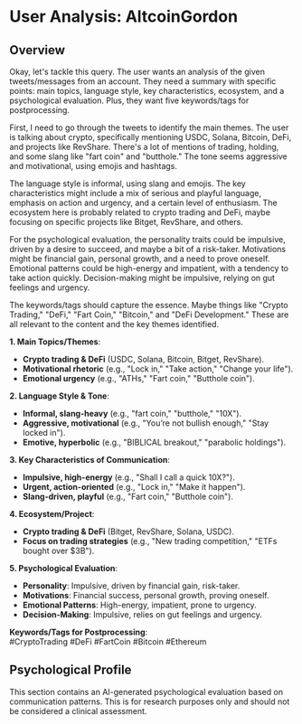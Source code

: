 # User Analysis: AltcoinGordon

## Overview

<think>
Okay, let's tackle this query. The user wants an analysis of the given tweets/messages from an account. They need a summary with specific points: main topics, language style, key characteristics, ecosystem, and a psychological evaluation. Plus, they want five keywords/tags for postprocessing. 

First, I need to go through the tweets to identify the main themes. The user is talking about crypto, specifically mentioning USDC, Solana, Bitcoin, DeFi, and projects like RevShare. There's a lot of mentions of trading, holding, and some slang like "fart coin" and "butthole." The tone seems aggressive and motivational, using emojis and hashtags. 

The language style is informal, using slang and emojis. The key characteristics might include a mix of serious and playful language, emphasis on action and urgency, and a certain level of enthusiasm. The ecosystem here is probably related to crypto trading and DeFi, maybe focusing on specific projects like Bitget, RevShare, and others.

For the psychological evaluation, the personality traits could be impulsive, driven by a desire to succeed, and maybe a bit of a risk-taker. Motivations might be financial gain, personal growth, and a need to prove oneself. Emotional patterns could be high-energy and impatient, with a tendency to take action quickly. Decision-making might be impulsive, relying on gut feelings and urgency.

The keywords/tags should capture the essence. Maybe things like "Crypto Trading," "DeFi," "Fart Coin," "Bitcoin," and "DeFi Development." These are all relevant to the content and the key themes identified.
</think>

**1. Main Topics/Themes**:  
- **Crypto trading & DeFi** (USDC, Solana, Bitcoin, Bitget, RevShare).  
- **Motivational rhetoric** (e.g., "Lock in," "Take action," "Change your life").  
- **Emotional urgency** (e.g., "ATHs," "Fart coin," "Butthole coin").  

**2. Language Style & Tone**:  
- **Informal, slang-heavy** (e.g., "fart coin," "butthole," "10X").  
- **Aggressive, motivational** (e.g., "You’re not bullish enough," "Stay locked in").  
- **Emotive, hyperbolic** (e.g., "BIBLICAL breakout," "parabolic holdings").  

**3. Key Characteristics of Communication**:  
- **Impulsive, high-energy** (e.g., "Shall I call a quick 10X?").  
- **Urgent, action-oriented** (e.g., "Lock in," "Make it happen").  
- **Slang-driven, playful** (e.g., "Fart coin," "Butthole coin").  

**4. Ecosystem/Project**:  
- **Crypto trading & DeFi** (Bitget, RevShare, Solana, USDC).  
- **Focus on trading strategies** (e.g., "New trading competition," "ETFs bought over $3B").  

**5. Psychological Evaluation**:  
- **Personality**: Impulsive, driven by financial gain, risk-taker.  
- **Motivations**: Financial success, personal growth, proving oneself.  
- **Emotional Patterns**: High-energy, impatient, prone to urgency.  
- **Decision-Making**: Impulsive, relies on gut feelings and urgency.  

**Keywords/Tags for Postprocessing**:  
#CryptoTrading #DeFi #FartCoin #Bitcoin #Ethereum

## Psychological Profile

This section contains an AI-generated psychological evaluation based on communication patterns. This is for research purposes only and should not be considered a clinical assessment.